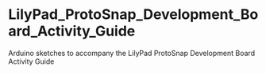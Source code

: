# LilyPad_ProtoSnap_Development_Board_Activity_Guide
Arduino sketches to accompany the LilyPad ProtoSnap Development Board Activity Guide
